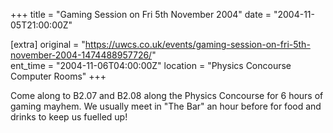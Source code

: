 +++
title = "Gaming Session on Fri 5th November 2004"
date = "2004-11-05T21:00:00Z"

[extra]
original = "https://uwcs.co.uk/events/gaming-session-on-fri-5th-november-2004-1474488957726/"    
ent_time = "2004-11-06T04:00:00Z"
location = "Physics Concourse Computer Rooms"
+++

Come along to B2.07 and B2.08 along the Physics Concourse for 6 hours of gaming mayhem. We usually meet in "The Bar" an hour before for food and drinks to keep us fuelled up\!

